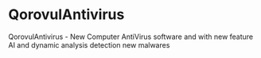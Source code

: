 # QorovulAntivirus
QorovulAntivirus  - New Computer AntiVirus software and with new feature AI and dynamic analysis detection new malwares 
